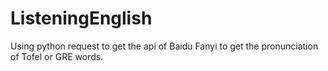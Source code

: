 # ListeningEnglish
Using python request to get the api of Baidu Fanyi to get the pronunciation of Tofel or GRE words. 
